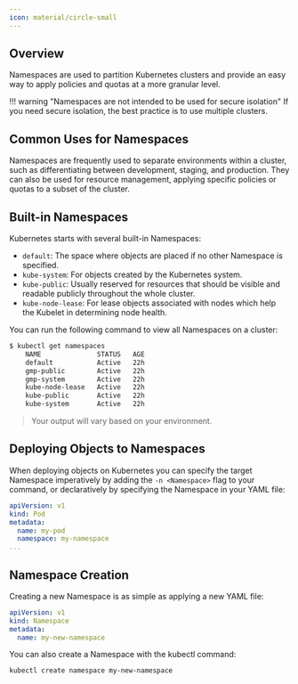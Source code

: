 ```yaml
---
icon: material/circle-small
---
```


## Overview
Namespaces are used to partition Kubernetes clusters and provide an easy way to apply policies and quotas at a more granular level.  

!!! warning "Namespaces are not intended to be used for secure isolation"
    If you need secure isolation, the best practice is to use multiple clusters.

## Common Uses for Namespaces
Namespaces are frequently used to separate environments within a cluster, such as differentiating between development, staging, and production. They can also be used for resource management, applying specific policies or quotas to a subset of the cluster.

## Built-in Namespaces
Kubernetes starts with several built-in Namespaces:

- `default`: The space where objects are placed if no other Namespace is specified.
- `kube-system`: For objects created by the Kubernetes system.
- `kube-public`: Usually reserved for resources that should be visible and readable publicly throughout the whole cluster.
- `kube-node-lease`: For lease objects associated with nodes which help the Kubelet in determining node health.  

You can run the following command to view all Namespaces on a cluster:  

``` bash
$ kubectl get namespaces
    NAME              STATUS   AGE
    default           Active   22h
    gmp-public        Active   22h
    gmp-system        Active   22h
    kube-node-lease   Active   22h
    kube-public       Active   22h
    kube-system       Active   22h
```
> Your output will vary based on your environment.  

## Deploying Objects to Namespaces
When deploying objects on Kubernetes you can specify the target Namespace imperatively by adding the `-n <Namespace>` flag to your command, or declaratively by specifying the Namespace in your YAML file:  

``` yaml
apiVersion: v1
kind: Pod
metadata:
  name: my-pod
  namespace: my-namespace
...
```

## Namespace Creation
Creating a new Namespace is as simple as applying a new YAML file:

``` yaml
apiVersion: v1
kind: Namespace
metadata:
  name: my-new-namespace
```  

You can also create a Namespace with the kubectl command:

``` shell
kubectl create namespace my-new-namespace
```